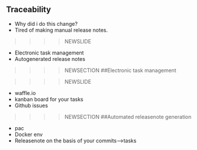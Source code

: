 ## Traceability
- Why did i do this change?
- Tired of making manual release notes.


>>>>NEWSLIDE
- Electronic task management
- Autogenerated release notes


>>>>NEWSECTION
##Electronic task management

>>>>NEWSLIDE
- waffle.io
- kanban board for your tasks
- Github issues

>>>>NEWSECTION
##Automated releasenote generation
 - pac
 - Docker env
 - Releasenote on the basis of your commits-->tasks

